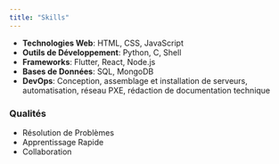 ```yaml
---
title: "Skills"
---
```


- **Technologies Web**: HTML, CSS, JavaScript
- **Outils de Développement**: Python, C, Shell
- **Frameworks**: Flutter, React, Node.js
- **Bases de Données**: SQL, MongoDB
- **DevOps**: Conception, assemblage et installation de serveurs, automatisation, réseau PXE, rédaction de documentation technique

### Qualités
- Résolution de Problèmes
- Apprentissage Rapide
- Collaboration
